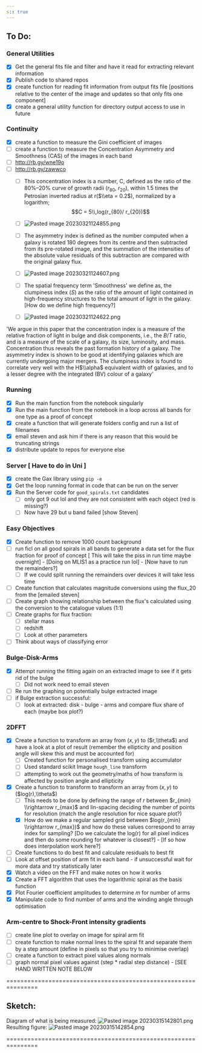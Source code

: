 ```yaml
---
s:: true
---
```

## To Do:

### General Utilities
- [x] Get the general fits file and filter and have it read for extracting relevant information
- [x] Publish code to shared repos
- [x] create function for reading fit information from output fits file [positions relative to the center of the image and updates so that only fits one component]
- [x] create a general utility function for directory output access to use in future 

### Continuity
- [x] create a function to measure the Gini coefficient of images
- [ ] create a function to measure the Concentration Asymmetry and Smoothness (CAS)  of the images in each band 
- [ ] http://rb.gy/wne19o
- [ ] http://rb.gy/zawwco
	- [ ] This concentration index is a number, C, defined as the ratio of the 80%–20% curve of growth radii ($r_{80}$, $r_{20}$), within 1.5 times the Petrosian inverted radius at r($\\eta  = 0.2$), normalized by a logarithm; $$C = 5\\,log(r_{80}/ r_{20})$$
	- [ ] ![Pasted image 20230321124855.png](../../AA%20%20-%20%20Assets/Pasted%20image%2020230321124855.png)
	- [ ] The asymmetry index is defined as the number computed when a galaxy is rotated 180 degrees from its centre and then subtracted from its pre-rotated image, and the summation of the intensities of the absolute value residuals of this subtraction are compared with the original galaxy flux.	
	 - [ ] ![Pasted image 20230321124607.png](../../AA%20%20-%20%20Assets/Pasted%20image%2020230321124607.png)
		
	- [ ] The spatial frequency term 'Smoothness' we define as, the clumpiness index ($S$) as the ratio of the amount of light contained in high-frequency structures to the total amount of light in the galaxy. [How do we define high frequency?]
	- [ ] ![Pasted image 20230321124622.png](../../AA%20%20-%20%20Assets/Pasted%20image%2020230321124622.png)
	

'We argue in this paper that the concentration index is a measure of the relative fraction of light in bulge and disk components, i.e., the $B/T$ ratio, and is a measure of the scale of a galaxy, its size, luminosity, and mass. Concentration thus reveals the past formation history of a galaxy. The asymmetry index is shown to be good at identifying galaxies which are currently undergoing major mergers. The clumpiness index is found to correlate very well with the H$\\alpha$ equivalent width of galaxies, and to a lesser degree with the integrated (BV) colour of a galaxy'


### Running
- [x] Run the main function from the notebook singularly
- [x] Run the main function from the notebook in a loop across all bands for one type as a proof of concept
- [x] create a function that will generate folders config and run a list of filenames
- [x] email steven and ask him if there is any reason that this would be truncating strings
- [x] distribute update to repos for everyone else

### Server [ Have to do in Uni ]
- [x] create the Gax library using `pip -e` 
- [x] Get the loop running format in code that can be run on the server
- [x] Run the Server code for `good_spirals.txt` candidates
	- [ ] only got 9 out lol and they are not consistent with each object (red is missing?)
	- [ ] Now have 29 but u band failed [show Steven]

### Easy Objectives
- [x] Create function to remove 1000 count background
- [ ] run ficl on all good spirals in all bands to generate a data set for the flux fraction for proof of concept [ This will take the piss in run time maybe overnight] - [Doing on MLIS1 as a practice run lol] - [Now have to run the remainders?]
	- [ ] If we could split running the remainders over devices it will take less time
- [ ] Create function that calculates magnitude conversions using the flux_20 from the [emailed steven]
- [ ] Create graph showing relationship between the flux's calculated using the conversion to the catalogue values (1:1)
- [ ] Create graphs for flux fraction:
	- [ ] stellar mass
	- [ ] redshift
	- [ ] Look at other parameters
- [ ] Think about ways of classifying error

### Bulge-Disk-Arms
- [x] Attempt running the fitting again on an extracted image to see if it gets rid of the bulge
	- [ ] Did not work need to email steven
- [ ] Re run the graphing on potentially bulge extracted image
- [ ] if Bulge extraction successful:
	- [ ] look at extracted: disk - bulge - arms and compare flux share of each (maybe box plot?)

### 2DFFT
- [x] Create a function to transform an array from ($x,y$) to ($r,\\theta$) and have a look at a plot of result (remember the ellipticity and position angle will skew this and must be accounted for)
	- [ ] Created function for personalised transform using accumulator
	- [ ] Used standard scikit Image `hough_line` transform
	- [ ] attempting to work out the geometry/maths of how transform is affected by position angle and ellipticity
- [x] Create a function to transform to transform an array from ($x,y$) to ($log(r),\\theta$)
	- [ ] This needs to be done by defining the range of $r$ between $r_{min} \\rightarrow r_{max}$ and lin-spacing deciding the number of points for resolution (match the angle resolution for nice square plot?)
	- [x] How do we make a regular sampled grid between $log(r_{min} \\rightarrow r_{max})$ and how do these values correspond to array index for sampling? [Do we calculate the log(r) for all pixel indices and then do some rounding for whatever is closest?] - [If so how does interpolation work here?]
- [ ] Create functions to do best fit and calculate residuals to best fit
- [ ] Look at offset position of arm fit in each band - if unsuccessful wait for more data and try statistically later
- [x] Watch a video on the FFT and make notes on how it works
- [x] Create a FFT algorithm that uses the logarithmic spiral as the basis function
- [x] Plot Fourier coefficient amplitudes to determine $m$ for number of arms
- [x] Manipulate code to find number of arms and the winding angle through optimisation

### Arm-centre to Shock-Front intensity gradients
- [ ] create line plot to overlay on image for spiral arm fit
- [ ] create function to make normal lines to the spiral fit and separate them by a step amount (define in pixels so that you try to minimise overlap)
- [ ] create a function to extract pixel values along normals 
- [ ] graph normal pixel values against (step * radial step distance) - [SEE HAND WRITTEN NOTE BELOW

===============================================================
## Sketch:

Diagram of  what is being measured:
![Pasted image 20230315142801.png](../../AA%20%20-%20%20Assets/Pasted%20image%2020230315142801.png)
Resulting figure:
![Pasted image 20230315142854.png](../../AA%20%20-%20%20Assets/Pasted%20image%2020230315142854.png)


===============================================================
